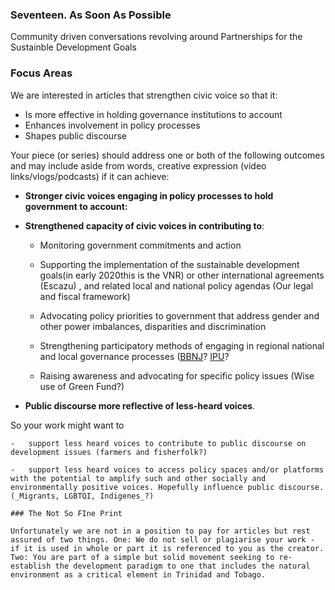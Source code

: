 ### Seventeen. As Soon As Possible

Community driven conversations revolving around Partnerships for the Sustainble Development Goals




### Focus Areas

We are interested in articles that strengthen civic voice so that it:

-   Is more effective in holding governance institutions to account
-   Enhances involvement in policy processes
-   Shapes public discourse

Your piece (or series) should address one or both of the following outcomes and may include aside from words, creative expression (video links/vlogs/podcasts) if it can achieve:

-   **Stronger civic voices engaging in policy processes to hold government to account:**

-   **Strengthened capacity of civic voices in contributing to**:

    -   Monitoring government commitments and action

    -   Supporting the implementation of the sustainable development goals(in early 2020this is the VNR) or other international agreements (Escazu) , and related local and national policy agendas (Our legal and fiscal framework)

    -   Advocating policy priorities to government that address gender and other power imbalances, disparities and discrimination

    -   Strengthening participatory methods of engaging in regional national and local governance processes ([BBNJ](https://www.un.org/bbnj/content/background)? [IPU](https://ipu.org)?

    -   Raising awareness and advocating for specific policy issues (Wise use of Green Fund?)

-   **Public discourse more reflective of less-heard voices**.

So your work might want to

    -   support less heard voices to contribute to public discourse on
    development issues (farmers and fisherfolk?)

    -   support less heard voices to access policy spaces and/or platforms
    with the potential to amplify such and other socially and environmentally positive voices. Hopefully influence public discourse.
    (_Migrants, LGBTQI, Indigenes_?)

    ### The Not So FIne Print

    Unfortunately we are not in a position to pay for articles but rest assured of two things. One: We do not sell or plagiarise your work - if it is used in whole or part it is referenced to you as the creator. Two: You are part of a simple but solid movement seeking to re-establish the development paradigm to one that includes the natural environment as a critical element in Trinidad and Tobago.  

